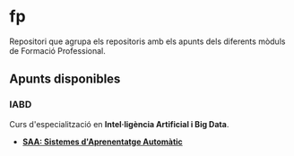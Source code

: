 # fp
Repositori que agrupa els repositoris amb els apunts dels diferents mòduls de Formació Professional.

## Apunts disponibles

### IABD
Curs d'especialització en __Intel·ligència Artificial i Big Data__.

- __[SAA: Sistemes d'Aprenentatge Automàtic](https://github.com/joapuiib/iabd-saa)__
